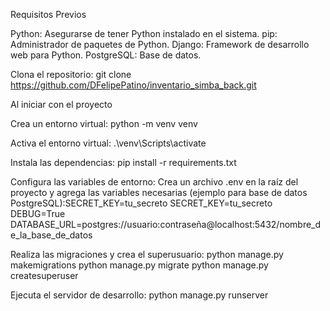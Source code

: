 Requisitos Previos

Python: Asegurarse de tener Python instalado en el sistema.
pip: Administrador de paquetes de Python.
Django: Framework de desarrollo web para Python.
PostgreSQL: Base de datos.

Clona el repositorio:
git clone https://github.com/DFelipePatino/inventario_simba_back.git


Al iniciar con el proyecto

Crea un entorno virtual:
python -m venv venv

Activa el entorno virtual:
.\venv\Scripts\activate

Instala las dependencias:
pip install -r requirements.txt

Configura las variables de entorno:
Crea un archivo .env en la raíz del proyecto y agrega las variables necesarias (ejemplo para base de datos PostgreSQL):SECRET_KEY=tu_secreto
SECRET_KEY=tu_secreto
DEBUG=True
DATABASE_URL=postgres://usuario:contraseña@localhost:5432/nombre_de_la_base_de_datos

Realiza las migraciones y crea el superusuario:
python manage.py makemigrations
python manage.py migrate
python manage.py createsuperuser

Ejecuta el servidor de desarrollo:
python manage.py runserver
